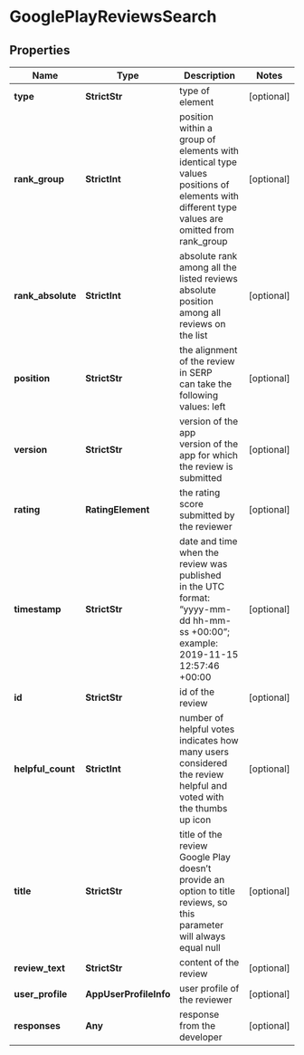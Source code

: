 # GooglePlayReviewsSearch


## Properties

| Name | Type | Description | Notes |
|------------ | ------------- | ------------- | -------------|
**type** | **StrictStr** | type of element |[optional]|
**rank_group** | **StrictInt** | position within a group of elements with identical type values<br>positions of elements with different type values are omitted from rank_group |[optional]|
**rank_absolute** | **StrictInt** | absolute rank among all the listed reviews<br>absolute position among all reviews on the list |[optional]|
**position** | **StrictStr** | the alignment of the review in SERP<br>can take the following values: left |[optional]|
**version** | **StrictStr** | version of the app<br>version of the app for which the review is submitted |[optional]|
**rating** | **RatingElement** | the rating score submitted by the reviewer |[optional]|
**timestamp** | **StrictStr** | date and time when the review was published<br>in the UTC format: “yyyy-mm-dd hh-mm-ss +00:00”;<br>example:<br>2019-11-15 12:57:46 +00:00 |[optional]|
**id** | **StrictStr** | id of the review |[optional]|
**helpful_count** | **StrictInt** | number of helpful votes<br>indicates how many users considered the review helpful and voted with the thumbs up icon |[optional]|
**title** | **StrictStr** | title of the review<br>Google Play doesn’t provide an option to title reviews, so this parameter will always equal null |[optional]|
**review_text** | **StrictStr** | content of the review |[optional]|
**user_profile** | **AppUserProfileInfo** | user profile of the reviewer |[optional]|
**responses** | **Any** | response from the developer |[optional]|